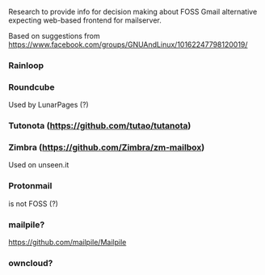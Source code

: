 Research to provide info for decision making about FOSS Gmail alternative expecting web-based frontend for mailserver.

Based on suggestions from https://www.facebook.com/groups/GNUAndLinux/10162247798120019/

### Rainloop

### Roundcube
Used by LunarPages (?)

### Tutonota (https://github.com/tutao/tutanota)

### Zimbra (https://github.com/Zimbra/zm-mailbox)
Used on unseen.it

### Protonmail 
is not FOSS (?)

### mailpile?
https://github.com/mailpile/Mailpile

### owncloud?
